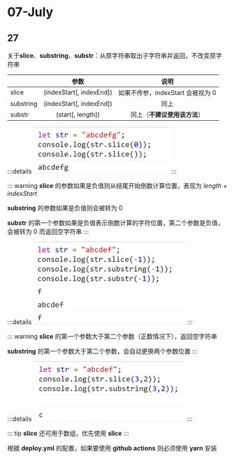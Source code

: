 # 07-July

## 27

关于**slice**、**substring**、**substr**：从原字符串取出子字符串并返回，不改变原字符串

|           |           参数           |               说明                |
| --------- | :----------------------: | :-------------------------------: |
| slice     | (indexStart[, indexEnd]) | 如果不传参，indexStart 会被视为 0 |
| substring | (indexStart[, indexEnd]) |               同上                |
| substr    |    (start[, length])     |   同上（**不建议使用该方法**）    |

:::details
![](/images/2022/07-01.jpg)
:::

::: warning
**slice** 的参数如果是负值则从结尾开始倒数计算位置，表现为 _length + indexStart_

**substring** 的参数如果是负值则会被转为 0

**substr** 的第一个参数如果是负值表示倒数计算的字符位置，第二个参数是负值，会被转为 0 而返回空字符串
:::

:::details
![](/images/2022/07-02.jpg)
:::

::: warning
**slice** 的第一个参数大于第二个参数（正数情况下），返回空字符串

**substring** 的第一个参数大于第二个参数，会自动更换两个参数位置
:::

:::details
![](/images/2022/07-03.jpg)
:::

::: tip
**slice** 还可用于数组，优先使用 **slice**
:::

根据 **deploy.yml** 的配置，如果要使用 **github actions** 则必须使用 **yarn** 安装
